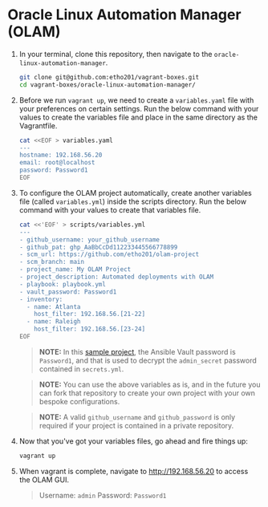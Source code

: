 # Oracle Linux Automation Manager (OLAM)

1. In your terminal, clone this repository, then navigate to the `oracle-linux-automation-manager`.

    ```bash
    git clone git@github.com:etho201/vagrant-boxes.git
    cd vagrant-boxes/oracle-linux-automation-manager/
    ```

2. Before we run `vagrant up`, we need to create a `variables.yaml` file with your preferences on certain settings. Run the below command with your values to create the variables file and place in the same directory as the Vagrantfile.

    ```bash
    cat <<EOF > variables.yaml
    ---
    hostname: 192.168.56.20
    email: root@localhost
    password: Password1
    EOF
    ```

3. To configure the OLAM project automatically, create another variables file (called `variables.yml`) inside the scripts directory. Run the below command with your values to create that variables file.

    ```bash
    cat <<'EOF' > scripts/variables.yml
    ---
    - github_username: your_github_username
    - github_pat: ghp_AaBbCcDd112233445566778899
    - scm_url: https://github.com/etho201/olam-project
    - scm_branch: main
    - project_name: My OLAM Project
    - project_description: Automated deployments with OLAM
    - playbook: playbook.yml
    - vault_password: Password1
    - inventory:
      - name: Atlanta
        host_filter: 192.168.56.[21-22]
      - name: Raleigh
        host_filter: 192.168.56.[23-24]
    EOF
    ```
    > **NOTE:** In this [sample project](https://github.com/etho201/olam-project), the Ansible Vault password is `Password1`, and that is used to decrypt the `admin_secret` password contained in `secrets.yml`.

    > **NOTE:** You can use the above variables as is, and in the future you can fork that repository to create your own project with your own bespoke configurations.

    > **NOTE:** A valid `github_username` and `github_password` is only required if your project is contained in a private repository.

4. Now that you've got your variables files, go ahead and fire things up:

    ```bash
    vagrant up
    ```

5. When vagrant is complete, navigate to http://192.168.56.20 to access the OLAM GUI.

    > Username: `admin`
    > Password: `Password1`